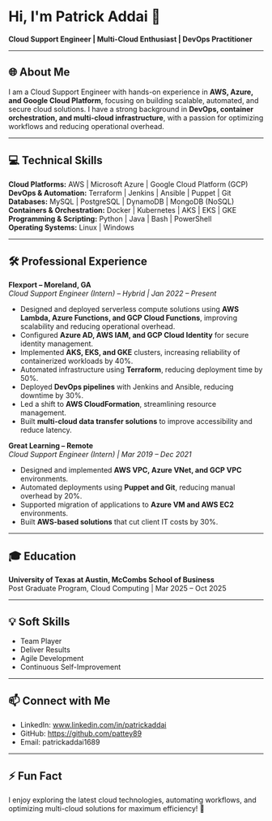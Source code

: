 # Hi, I'm Patrick Addai 👋  

**Cloud Support Engineer | Multi-Cloud Enthusiast | DevOps Practitioner**

---

## 🌐 About Me
I am a Cloud Support Engineer with hands-on experience in **AWS, Azure, and Google Cloud Platform**, focusing on building scalable, automated, and secure cloud solutions. I have a strong background in **DevOps, container orchestration, and multi-cloud infrastructure**, with a passion for optimizing workflows and reducing operational overhead.  

---

## 💻 Technical Skills

**Cloud Platforms:** AWS | Microsoft Azure | Google Cloud Platform (GCP)  
**DevOps & Automation:** Terraform | Jenkins | Ansible | Puppet | Git  
**Databases:** MySQL | PostgreSQL | DynamoDB | MongoDB (NoSQL)  
**Containers & Orchestration:** Docker | Kubernetes | AKS | EKS | GKE  
**Programming & Scripting:** Python | Java | Bash | PowerShell  
**Operating Systems:** Linux | Windows  

---

## 🛠️ Professional Experience

**Flexport – Moreland, GA**  
*Cloud Support Engineer (Intern) – Hybrid | Jan 2022 – Present*  
- Designed and deployed serverless compute solutions using **AWS Lambda, Azure Functions, and GCP Cloud Functions**, improving scalability and reducing operational overhead.  
- Configured **Azure AD, AWS IAM, and GCP Cloud Identity** for secure identity management.  
- Implemented **AKS, EKS, and GKE** clusters, increasing reliability of containerized workloads by 40%.  
- Automated infrastructure using **Terraform**, reducing deployment time by 50%.  
- Deployed **DevOps pipelines** with Jenkins and Ansible, reducing downtime by 30%.  
- Led a shift to **AWS CloudFormation**, streamlining resource management.  
- Built **multi-cloud data transfer solutions** to improve accessibility and reduce latency.  

**Great Learning – Remote**  
*Cloud Support Engineer (Intern) | Mar 2019 – Dec 2021*  
- Designed and implemented **AWS VPC, Azure VNet, and GCP VPC** environments.  
- Automated deployments using **Puppet and Git**, reducing manual overhead by 20%.  
- Supported migration of applications to **Azure VM and AWS EC2** environments.  
- Built **AWS-based solutions** that cut client IT costs by 30%.  

---

## 🎓 Education
**University of Texas at Austin, McCombs School of Business**  
Post Graduate Program, Cloud Computing | Mar 2025 – Oct 2025  

---

## 💡 Soft Skills
- Team Player  
- Deliver Results  
- Agile Development  
- Continuous Self-Improvement  

---

## 📫 Connect with Me
- LinkedIn: www.linkedin.com/in/patrickaddai  
- GitHub: https://github.com/pattey89  
- Email: patrickaddai1689 

---

## ⚡ Fun Fact
I enjoy exploring the latest cloud technologies, automating workflows, and optimizing multi-cloud solutions for maximum efficiency! 🚀
